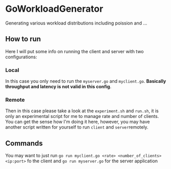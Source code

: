 # GoWorkloadGenerator
Generating various workload distributions including poission and ...

## How to run
Here I will put some info on running the client and server with two configurations:

### Local
In this case you only need to run the ```myserver.go``` and ```myclient.go```. **Basically throughput and latency is not valid in this config**.

### Remote
Then in this case please take a look at the ```experiment.sh``` and ```run.sh```, it is only an experimental script for me to manage rate and number of clients. You can get the sense how I'm doing it here, however, you may have another script written for yourself to run ```client``` and ```server```remotely. 

## Commands
You may want to just run ```go run myclient.go <rate> <number_of_clients> <ip:port>``` fo the client and ```go run myserver.go``` for the server application